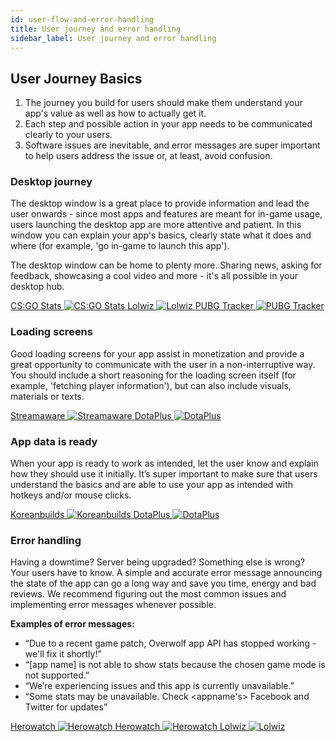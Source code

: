```yaml
---
id: user-flow-and-error-handling
title: User journey and error handling
sidebar_label: User journey and error handling
---
```


## User Journey Basics

1. The journey you build for users should make them understand your app's value as well as how to actually get it.
2. Each step and possible action in your app needs to be communicated clearly to your users.
3. Software issues are inevitable, and error messages are super important to help users address the issue or, at least, avoid confusion.

### Desktop journey

The desktop window is a great place to provide information and lead the user onwards - since most apps and features are meant for in-game usage, users launching the desktop app are more attentive and patient. In this window you can explain your app's basics, clearly state what it does and where (for example, 'go in-game to launch this app'). 

The desktop window can be home to plenty more. Sharing news, asking for feedback, showcasing a cool video and more - it's all possible in your desktop hub. 

<div class="box" data-slick='{"slidesToShow": 3}'>
  <a data-fancybox="gallery" data-caption="CS:GO stats" href="../assets/User-flow-and-error-handling/csgo-stats-desktop-mode.jpg">
    CS:GO Stats
    <span class="thumb">
      <img src="../assets/User-flow-and-error-handling/csgo-stats-desktop-mode.jpg" alt="CS:GO Stats">
    </span>
  </a>
  <a data-fancybox="gallery" data-caption="Lolwiz" href="../assets/User-flow-and-error-handling/LoLwiz-Home.jpg">
    Lolwiz
    <span class="thumb">
      <img src="../assets/User-flow-and-error-handling/LoLwiz-Home.jpg" alt="Lolwiz">
    </span>
  </a>
    <a data-fancybox="gallery" data-caption="PUBG Tracker" href="../assets/User-flow-and-error-handling/PUBG-Tracker-home.jpg">
    PUBG Tracker
    <span class="thumb">
      <img src="../assets/User-flow-and-error-handling/PUBG-Tracker-home.jpg" alt="PUBG Tracker">
    </span>
  </a>
</div>


### Loading screens

Good loading screens for your app assist in monetization and provide a great opportunity to communicate with the user in a non-interruptive way. You should include a short reasoning for the loading screen itself (for example, 'fetching player information'), but can also include visuals, materials or texts. 

<div class="box" data-slick='{"slidesToShow": 2}'>
  <a data-fancybox="gallery" data-caption="Streamaware" href="../assets/User-flow-and-error-handling/streamaware-loading-data.jpg">
    Streamaware
    <span class="thumb">
      <img src="../assets/User-flow-and-error-handling/streamaware-loading-data.jpg" alt="Streamaware">
    </span>
  </a>
  <a data-fancybox="gallery" data-caption="DotaPlus" href="../assets/User-flow-and-error-handling/dotaplus-loading.png">
    DotaPlus
    <span class="thumb">
      <img src="../assets/User-flow-and-error-handling/dotaplus-loading.png" alt="DotaPlus">
    </span>
  </a>
</div>

### App data is ready

When your app is ready to work as intended, let the user know and explain how they should use it initially. It’s super important to make sure that users understand the basics and are able to use your app as intended with hotkeys and/or mouse clicks.

<div class="box" data-slick='{"slidesToShow": 2}'>
  <a data-fancybox="gallery" data-caption="Koreanbuilds" href="../assets/User-flow-and-error-handling/koreanbuilds-loading-stats.jpg">
    Koreanbuilds
    <span class="thumb">
      <img src="../assets/User-flow-and-error-handling/koreanbuilds-loading-stats.jpg" alt="Koreanbuilds">
    </span>
  </a>
  <a data-fancybox="gallery" data-caption="DotaPlus" href="../assets/User-flow-and-error-handling/DotaPlus-ready.png">
    DotaPlus
    <span class="thumb">
      <img src="../assets/User-flow-and-error-handling/DotaPlus-ready.png" alt="DotaPlus">
    </span>
  </a>
</div>

### Error handling

Having a downtime? Server being upgraded? Something else is wrong? Your users have to know. A simple and accurate error message announcing the state of the app can go a long way and save you time, energy and bad reviews. We recommend figuring out the most common issues and implementing error messages whenever possible. 

**Examples of error messages:**

* “Due to a recent game patch, Overwolf app API has stopped working - we'll fix it shortly!”
* “[app name] is not able to show stats because the chosen game mode is not supported.”
* “We’re experiencing issues and this app is currently unavailable.”
* “Some stats may be unavailable. Check <appname's> Facebook and Twitter for updates”

<div class="box" data-slick='{"slidesToShow": 3}'>
  <a data-fancybox="gallery" data-caption="Herowatch" href="../assets/User-flow-and-error-handling/error-herowatch2.jpg">
    Herowatch
    <span class="thumb">
      <img src="../assets/User-flow-and-error-handling/error-herowatch2.jpg" alt="Herowatch">
    </span>
  </a>
 <a data-fancybox="gallery" data-caption="Herowatch" href="../assets/User-flow-and-error-handling/error-herowatch.jpg">
    Herowatch
    <span class="thumb">
      <img src="../assets/User-flow-and-error-handling/error-herowatch.jpg" alt="Herowatch">
    </span>
  </a>
    <a data-fancybox="gallery" data-caption="Lolwiz" href="../assets/User-flow-and-error-handling/error-lolwiz.jpg">
    Lolwiz
    <span class="thumb">
      <img src="../assets/User-flow-and-error-handling/error-lolwiz.jpg" alt="Lolwiz">
    </span>
  </a>
</div>
